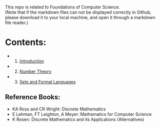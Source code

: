 This repo is related to Foundations of Computer Science.  
(Note that if the markdown files can not be displayed correctly in Github, please download it to your local machine, and open it through a markdown file reader.)

# **Contents**:
* 1. [Introduction](1-Introduction.md)
* 2. [Number Theory](2-Number-Theory.md)
* 3. [Sets and Formal Languages](3-Sets-and-Formal-Languages.md)




## Reference Books:
* KA Ross and CR Wright: Discrete Mathematics
* E Lehman, FT Leighton, A Meyer: Mathematics for Computer Science
* K Rosen: Discrete Mathematics and its Applications (Alternatives)

